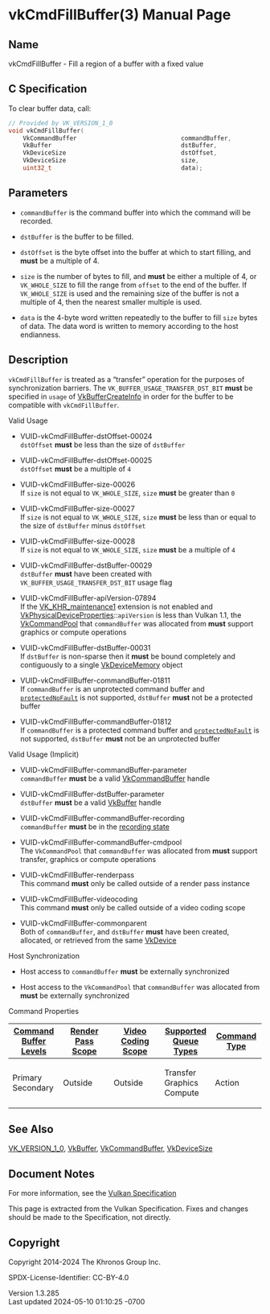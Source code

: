 # vkCmdFillBuffer(3) Manual Page

## Name

vkCmdFillBuffer - Fill a region of a buffer with a fixed value



## <a href="#_c_specification" class="anchor"></a>C Specification

To clear buffer data, call:

``` c
// Provided by VK_VERSION_1_0
void vkCmdFillBuffer(
    VkCommandBuffer                             commandBuffer,
    VkBuffer                                    dstBuffer,
    VkDeviceSize                                dstOffset,
    VkDeviceSize                                size,
    uint32_t                                    data);
```

## <a href="#_parameters" class="anchor"></a>Parameters

- `commandBuffer` is the command buffer into which the command will be
  recorded.

- `dstBuffer` is the buffer to be filled.

- `dstOffset` is the byte offset into the buffer at which to start
  filling, and **must** be a multiple of 4.

- `size` is the number of bytes to fill, and **must** be either a
  multiple of 4, or `VK_WHOLE_SIZE` to fill the range from `offset` to
  the end of the buffer. If `VK_WHOLE_SIZE` is used and the remaining
  size of the buffer is not a multiple of 4, then the nearest smaller
  multiple is used.

- `data` is the 4-byte word written repeatedly to the buffer to fill
  `size` bytes of data. The data word is written to memory according to
  the host endianness.

## <a href="#_description" class="anchor"></a>Description

`vkCmdFillBuffer` is treated as a “transfer” operation for the purposes
of synchronization barriers. The `VK_BUFFER_USAGE_TRANSFER_DST_BIT`
**must** be specified in `usage` of
[VkBufferCreateInfo](https://registry.khronos.org/vulkan/specs/1.3-extensions/man/html/VkBufferCreateInfo.html) in order for the buffer to
be compatible with `vkCmdFillBuffer`.

Valid Usage

- <a href="#VUID-vkCmdFillBuffer-dstOffset-00024"
  id="VUID-vkCmdFillBuffer-dstOffset-00024"></a>
  VUID-vkCmdFillBuffer-dstOffset-00024  
  `dstOffset` **must** be less than the size of `dstBuffer`

- <a href="#VUID-vkCmdFillBuffer-dstOffset-00025"
  id="VUID-vkCmdFillBuffer-dstOffset-00025"></a>
  VUID-vkCmdFillBuffer-dstOffset-00025  
  `dstOffset` **must** be a multiple of `4`

- <a href="#VUID-vkCmdFillBuffer-size-00026"
  id="VUID-vkCmdFillBuffer-size-00026"></a>
  VUID-vkCmdFillBuffer-size-00026  
  If `size` is not equal to `VK_WHOLE_SIZE`, `size` **must** be greater
  than `0`

- <a href="#VUID-vkCmdFillBuffer-size-00027"
  id="VUID-vkCmdFillBuffer-size-00027"></a>
  VUID-vkCmdFillBuffer-size-00027  
  If `size` is not equal to `VK_WHOLE_SIZE`, `size` **must** be less
  than or equal to the size of `dstBuffer` minus `dstOffset`

- <a href="#VUID-vkCmdFillBuffer-size-00028"
  id="VUID-vkCmdFillBuffer-size-00028"></a>
  VUID-vkCmdFillBuffer-size-00028  
  If `size` is not equal to `VK_WHOLE_SIZE`, `size` **must** be a
  multiple of `4`

- <a href="#VUID-vkCmdFillBuffer-dstBuffer-00029"
  id="VUID-vkCmdFillBuffer-dstBuffer-00029"></a>
  VUID-vkCmdFillBuffer-dstBuffer-00029  
  `dstBuffer` **must** have been created with
  `VK_BUFFER_USAGE_TRANSFER_DST_BIT` usage flag

- <a href="#VUID-vkCmdFillBuffer-apiVersion-07894"
  id="VUID-vkCmdFillBuffer-apiVersion-07894"></a>
  VUID-vkCmdFillBuffer-apiVersion-07894  
  If the [VK_KHR_maintenance1](https://registry.khronos.org/vulkan/specs/1.3-extensions/man/html/VK_KHR_maintenance1.html) extension is
  not enabled and
  [VkPhysicalDeviceProperties](https://registry.khronos.org/vulkan/specs/1.3-extensions/man/html/VkPhysicalDeviceProperties.html)::`apiVersion`
  is less than Vulkan 1.1, the [VkCommandPool](https://registry.khronos.org/vulkan/specs/1.3-extensions/man/html/VkCommandPool.html) that
  `commandBuffer` was allocated from **must** support graphics or
  compute operations

- <a href="#VUID-vkCmdFillBuffer-dstBuffer-00031"
  id="VUID-vkCmdFillBuffer-dstBuffer-00031"></a>
  VUID-vkCmdFillBuffer-dstBuffer-00031  
  If `dstBuffer` is non-sparse then it **must** be bound completely and
  contiguously to a single [VkDeviceMemory](https://registry.khronos.org/vulkan/specs/1.3-extensions/man/html/VkDeviceMemory.html) object

- <a href="#VUID-vkCmdFillBuffer-commandBuffer-01811"
  id="VUID-vkCmdFillBuffer-commandBuffer-01811"></a>
  VUID-vkCmdFillBuffer-commandBuffer-01811  
  If `commandBuffer` is an unprotected command buffer and <a
  href="https://registry.khronos.org/vulkan/specs/1.3-extensions/html/vkspec.html#limits-protectedNoFault"
  target="_blank" rel="noopener"><code>protectedNoFault</code></a> is
  not supported, `dstBuffer` **must** not be a protected buffer

- <a href="#VUID-vkCmdFillBuffer-commandBuffer-01812"
  id="VUID-vkCmdFillBuffer-commandBuffer-01812"></a>
  VUID-vkCmdFillBuffer-commandBuffer-01812  
  If `commandBuffer` is a protected command buffer and <a
  href="https://registry.khronos.org/vulkan/specs/1.3-extensions/html/vkspec.html#limits-protectedNoFault"
  target="_blank" rel="noopener"><code>protectedNoFault</code></a> is
  not supported, `dstBuffer` **must** not be an unprotected buffer

Valid Usage (Implicit)

- <a href="#VUID-vkCmdFillBuffer-commandBuffer-parameter"
  id="VUID-vkCmdFillBuffer-commandBuffer-parameter"></a>
  VUID-vkCmdFillBuffer-commandBuffer-parameter  
  `commandBuffer` **must** be a valid
  [VkCommandBuffer](https://registry.khronos.org/vulkan/specs/1.3-extensions/man/html/VkCommandBuffer.html) handle

- <a href="#VUID-vkCmdFillBuffer-dstBuffer-parameter"
  id="VUID-vkCmdFillBuffer-dstBuffer-parameter"></a>
  VUID-vkCmdFillBuffer-dstBuffer-parameter  
  `dstBuffer` **must** be a valid [VkBuffer](https://registry.khronos.org/vulkan/specs/1.3-extensions/man/html/VkBuffer.html) handle

- <a href="#VUID-vkCmdFillBuffer-commandBuffer-recording"
  id="VUID-vkCmdFillBuffer-commandBuffer-recording"></a>
  VUID-vkCmdFillBuffer-commandBuffer-recording  
  `commandBuffer` **must** be in the [recording
  state](#commandbuffers-lifecycle)

- <a href="#VUID-vkCmdFillBuffer-commandBuffer-cmdpool"
  id="VUID-vkCmdFillBuffer-commandBuffer-cmdpool"></a>
  VUID-vkCmdFillBuffer-commandBuffer-cmdpool  
  The `VkCommandPool` that `commandBuffer` was allocated from **must**
  support transfer, graphics or compute operations

- <a href="#VUID-vkCmdFillBuffer-renderpass"
  id="VUID-vkCmdFillBuffer-renderpass"></a>
  VUID-vkCmdFillBuffer-renderpass  
  This command **must** only be called outside of a render pass instance

- <a href="#VUID-vkCmdFillBuffer-videocoding"
  id="VUID-vkCmdFillBuffer-videocoding"></a>
  VUID-vkCmdFillBuffer-videocoding  
  This command **must** only be called outside of a video coding scope

- <a href="#VUID-vkCmdFillBuffer-commonparent"
  id="VUID-vkCmdFillBuffer-commonparent"></a>
  VUID-vkCmdFillBuffer-commonparent  
  Both of `commandBuffer`, and `dstBuffer` **must** have been created,
  allocated, or retrieved from the same [VkDevice](https://registry.khronos.org/vulkan/specs/1.3-extensions/man/html/VkDevice.html)

Host Synchronization

- Host access to `commandBuffer` **must** be externally synchronized

- Host access to the `VkCommandPool` that `commandBuffer` was allocated
  from **must** be externally synchronized

Command Properties

<table class="tableblock frame-all grid-all stretch">
<colgroup>
<col style="width: 20%" />
<col style="width: 20%" />
<col style="width: 20%" />
<col style="width: 20%" />
<col style="width: 20%" />
</colgroup>
<thead>
<tr class="header">
<th class="tableblock halign-left valign-top"><a
href="#VkCommandBufferLevel">Command Buffer Levels</a></th>
<th class="tableblock halign-left valign-top"><a
href="#vkCmdBeginRenderPass">Render Pass Scope</a></th>
<th class="tableblock halign-left valign-top"><a
href="#vkCmdBeginVideoCodingKHR">Video Coding Scope</a></th>
<th class="tableblock halign-left valign-top"><a
href="#VkQueueFlagBits">Supported Queue Types</a></th>
<th class="tableblock halign-left valign-top"><a
href="#fundamentals-queueoperation-command-types">Command Type</a></th>
</tr>
</thead>
<tbody>
<tr class="odd">
<td class="tableblock halign-left valign-top"><p>Primary<br />
Secondary</p></td>
<td class="tableblock halign-left valign-top"><p>Outside</p></td>
<td class="tableblock halign-left valign-top"><p>Outside</p></td>
<td class="tableblock halign-left valign-top"><p>Transfer<br />
Graphics<br />
Compute</p></td>
<td class="tableblock halign-left valign-top"><p>Action</p></td>
</tr>
</tbody>
</table>

## <a href="#_see_also" class="anchor"></a>See Also

[VK_VERSION_1_0](https://registry.khronos.org/vulkan/specs/1.3-extensions/man/html/VK_VERSION_1_0.html), [VkBuffer](https://registry.khronos.org/vulkan/specs/1.3-extensions/man/html/VkBuffer.html),
[VkCommandBuffer](https://registry.khronos.org/vulkan/specs/1.3-extensions/man/html/VkCommandBuffer.html),
[VkDeviceSize](https://registry.khronos.org/vulkan/specs/1.3-extensions/man/html/VkDeviceSize.html)

## <a href="#_document_notes" class="anchor"></a>Document Notes

For more information, see the <a
href="https://registry.khronos.org/vulkan/specs/1.3-extensions/html/vkspec.html#vkCmdFillBuffer"
target="_blank" rel="noopener">Vulkan Specification</a>

This page is extracted from the Vulkan Specification. Fixes and changes
should be made to the Specification, not directly.

## <a href="#_copyright" class="anchor"></a>Copyright

Copyright 2014-2024 The Khronos Group Inc.

SPDX-License-Identifier: CC-BY-4.0

Version 1.3.285  
Last updated 2024-05-10 01:10:25 -0700
